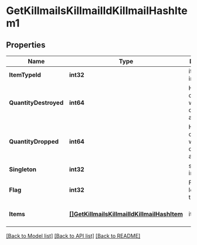# GetKillmailsKillmailIdKillmailHashItem1

## Properties
Name | Type | Description | Notes
------------ | ------------- | ------------- | -------------
**ItemTypeId** | **int32** | item_type_id integer | [default to null]
**QuantityDestroyed** | **int64** | How many of the item were destroyed if any  | [optional] [default to null]
**QuantityDropped** | **int64** | How many of the item were dropped if any  | [optional] [default to null]
**Singleton** | **int32** | singleton integer | [default to null]
**Flag** | **int32** | Flag for the location of the item  | [default to null]
**Items** | [**[]GetKillmailsKillmailIdKillmailHashItem**](get_killmails_killmail_id_killmail_hash_item.md) | items array | [optional] [default to null]

[[Back to Model list]](../README.md#documentation-for-models) [[Back to API list]](../README.md#documentation-for-api-endpoints) [[Back to README]](../README.md)


